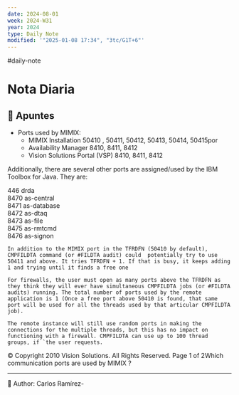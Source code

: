 ```yaml
---
date: 2024-08-01
week: 2024-W31
year: 2024
type: Daily Note
modified: '"2025-01-08 17:34", "3tc/G1T+6"'
---
```

#daily-note

 
# Nota Diaria



## 📓 Apuntes
- Ports used by MIMIX:
	- MIMIX Installation 50410 , 50411, 50412, 50413, 50414, 50415por
	- Availability Manager 8410, 8411, 8412
	- Vision Solutions Portal (VSP)  8410, 8411, 8412

Additionally, there are several other ports are assigned/used by the IBM Toolbox for Java. They are:

446 drda  
8470 as-central  
8471 as-database  
8472 as-dtaq  
8473 as-file  
8475 as-rmtcmd  
8476 as-signon

```
In addition to the MIMIX port in the TFRDFN (50410 by default), CMPFILDTA command (or #FILDTA audit) could  potentially try to use 50411 and above. It tries TFRDFN + 1. If that is busy, it keeps adding 1 and trying until it finds a free one 

For firewalls, the user must open as many ports above the TFRDFN as they think they will ever have simultaneous CMPFILDTA jobs (or #FILDTA audits) running. The total number of ports used by the remote application is 1 (Once a free port above 50410 is found, that same port will be used for all the threads used by that articular CMPFILDTA job). 

The remote instance will still use random ports in making the connections for the multiple threads, but this has no impact on functioning with a firewall. CMPFILDTA can use up to 100 thread groups, if `the user requests.
```
© Copyright 2010 Vision Solutions. All Rights Reserved.
Page 1 of 2Which communication ports are used by MIMIX ?




---
📝
Author: Carlos Ramírez-